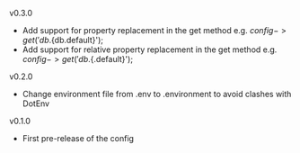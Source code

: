 
v0.3.0

- Add support for property replacement in the get method e.g. $config->get('db.${db.default}');
- Add support for relative property replacement in the get method e.g. $config->get('db.${.default}');

v0.2.0

- Change environment file from .env to .environment to avoid clashes with DotEnv

v0.1.0

- First pre-release of the config
